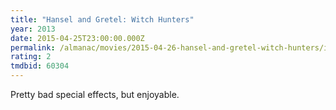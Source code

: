 ```yaml
---
title: "Hansel and Gretel: Witch Hunters"
year: 2013
date: 2015-04-25T23:00:00.000Z
permalink: /almanac/movies/2015-04-26-hansel-and-gretel-witch-hunters/index.html
rating: 2
tmdbid: 60304
---
```


Pretty bad special effects, but enjoyable.
